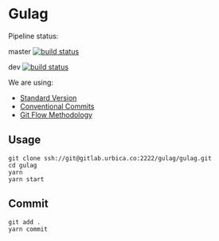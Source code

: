 # Gulag

Pipeline status:

master [![build status](https://gitlab.urbica.co/gulag/gulag/badges/master/build.svg)](https://gitlab.urbica.co/gulag/gulag/commits/master)

dev [![build status](https://gitlab.urbica.co/gulag/gulag/badges/dev/build.svg)](https://gitlab.urbica.co/gulag/gulag/commits/dev)

We are using:

* [Standard Version](https://github.com/conventional-changelog/standard-version/)
* [Conventional Commits](https://conventionalcommits.org/)
* [Git Flow Methodology](http://nvie.com/posts/a-successful-git-branching-model/)

## Usage

```shell
git clone ssh://git@gitlab.urbica.co:2222/gulag/gulag.git
cd gulag
yarn
yarn start
```

## Commit

```shell
git add .
yarn commit
```
